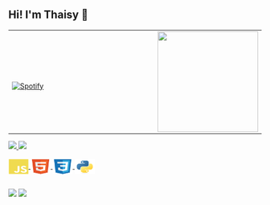 ## Hi! I'm Thaisy 💫

<!----- "PLAYER" ----->

<table width="100%" align="center"> 
  <tr>
  <td width="70%">

&nbsp; <br> [![Spotify](https://novatorem-thaisy-gomes.vercel.app/api/spotify)](https://open.spotify.com/user/Thaisy)

  </td>
    
<!----- "GIF" ----->
    
  <td width="50%">
    
    
<img src="https://c.tenor.com/jvgdPsTns_gAAAAC/bokuno-hero-academia-izuku.gif" width="200" height="200" align="right"/>

  </td>
  </table>
  
<!----- "STATS" ----->

<div align="center, right">
  <a href="https://github.com/Thaisy-Gomes">
  <img height="180em" src="https://github-readme-stats.vercel.app/api?username=Thaisy-Gomes&show_icons=true&theme=tokyonight&include_all_commits=true&count_private=true"/>
   
  <img height="180em" src="https://github-readme-stats.vercel.app/api/top-langs/?username=Thaisy-Gomes&layout=compact&langs_count=7&theme=tokyonight"/>
</div>
 
<!----- "ICONS" ----->

<div style="display: inline_block"><br>
  <img align="center" alt="Thaisy-Js" height="30" width="40" src="https://raw.githubusercontent.com/devicons/devicon/master/icons/javascript/javascript-plain.svg">
  <img align="center" alt="Thaisy-HTML" height="30" width="40" src="https://raw.githubusercontent.com/devicons/devicon/master/icons/html5/html5-original.svg">
  <img align="center" alt="Thaisy-CSS" height="30" width="40" src="https://raw.githubusercontent.com/devicons/devicon/master/icons/css3/css3-original.svg">
  <img align="center" alt="Thaisy-Python" height="30" width="40" src="https://raw.githubusercontent.com/devicons/devicon/master/icons/python/python-original.svg">
</div>
  
  ##
  
<!----- "SOCIAL" ----->
 
<div> 
  <a href="https://instagram.com/thay_juliany" target="_blank"><img src="https://img.shields.io/badge/-Instagram-%23E4405F?style=for-the-badge&logo=instagram&logoColor=white" target="_blank"></a>
  <a href="https://www.linkedin.com/in/thaisy-goncalves-08859b224" target="_blank"><img src="https://img.shields.io/badge/-LinkedIn-%230077B5?style=for-the-badge&logo=linkedin&logoColor=white" target="_blank"></a> 
  
  
<!----- "SNAKE ANIMATION" ----->

<!--![Snake animation](https://github.com/Thaisy-Gomes/Thaisy-Gomes/blob/output/github-contribution-grid-snake.svg)-->

  
  
</div>
